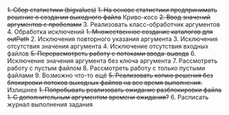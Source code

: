 ~~1. Сбор статистики (bigvalues)~~
   ~~1. На основе статистики предпринимать решение о создании выходного файла~~ Криво-косо
~~2. Ввод значений аргументов с пробелами~~
3. Реализовать класс-обработчик аргументов
4. Обработка исключений
   ~~1. Множественное создание каталогов для outPath~~
   2. Исключения повторного указания аргумента
   3. Исключения отсутствия значения аргумента
   4. Исключение отсутствия входных файлов
   ~~5. Перерасмотреть работу с потоками ввода-вывода~~
   6. Исключение значения аргумента без ключа аргумента
   7. Рассмотреть работу с пустым файлом
   8. Рассмотреть работу с только пустыми файлами
   9. Возможно что-то ещё
~~5. Реализовать копию решения без блокировки потоков выходных файлов на все время выполнения.~~ Излишнее
   ~~1. Попробывать реализовать ожидание разблокировки файла~~
      ~~1. С дополнительным аргументом времени ожидания?~~
6. Расписать журнал выполнения задания